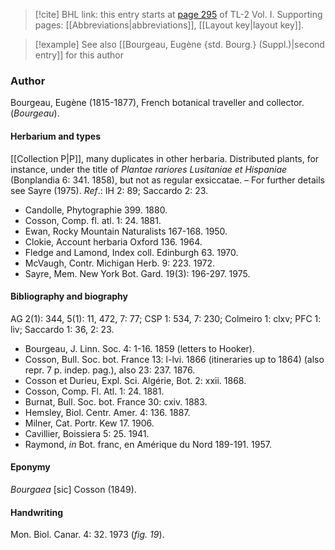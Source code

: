 > [!cite] BHL link: this entry starts at [page 295](https://www.biodiversitylibrary.org/item/103414#page/343/mode/1up) of TL-2 Vol. I.
> Supporting pages: [[Abbreviations|abbreviations]], [[Layout key|layout key]].

> [!example] See also [[Bourgeau, Eugène {std. Bourg.} (Suppl.)|second entry]] for this author

### Author

Bourgeau, Eugène (1815-1877), French botanical traveller and collector. (*Bourgeau*).

#### Herbarium and types

[[Collection P|P]], many duplicates in other herbaria. Distributed plants, for instance, under the title of *Plantae rariores Lusitaniae et Hispaniae* (Bonplandia 6: 341. 1858), but not as regular exsiccatae. – For further details see Sayre (1975).
*Ref*.: IH 2: 89; Saccardo 2: 23.
- Candolle, Phytographie 399. 1880.
- Cosson, Comp. fl. atl. 1: 24. 1881.
- Ewan, Rocky Mountain Naturalists 167-168. 1950.
- Clokie, Account herbaria Oxford 136. 1964.
- Fledge and Lamond, Index coll. Edinburgh 63. 1970.
- McVaugh, Contr. Michigan Herb. 9: 223. 1972.
- Sayre, Mem. New York Bot. Gard. 19(3): 196-297. 1975.

#### Bibliography and biography

AG 2(1): 344, 5(1): 11, 472, 7: 77; CSP 1: 534, 7: 230; Colmeiro 1: clxv; PFC 1: liv; Saccardo 1: 36, 2: 23.
- Bourgeau, J. Linn. Soc. 4: 1-16. 1859 (letters to Hooker).
- Cosson, Bull. Soc. bot. France 13: l-lvi. 1866 (itineraries up to 1864) (also repr. 7 p. indep. pag.), also 23: 237. 1876.
- Cosson et Durieu, Expl. Sci. Algérie, Bot. 2: xxii. 1868.
- Cosson, Comp. Fl. Atl. 1: 24. 1881.
- Burnat, Bull. Soc. bot. France 30: cxiv. 1883.
- Hemsley, Biol. Centr. Amer. 4: 136. 1887.
- Milner, Cat. Portr. Kew 17. 1906.
- Cavillier, Boissiera 5: 25. 1941.
- Raymond, *in* Bot. franc, en Amérique du Nord 189-191. 1957.

#### Eponymy

*Bourgaea* \[sic\] Cosson (1849).

#### Handwriting

Mon. Biol. Canar. 4: 32. 1973 (*fig. 19*).


